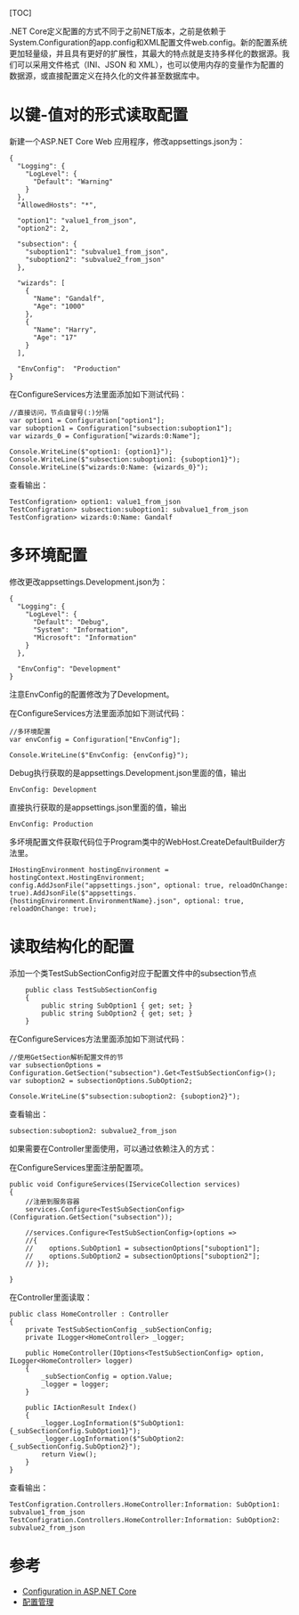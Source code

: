 [TOC]

.NET Core定义配置的方式不同于之前NET版本，之前是依赖于System.Configuration的app.config和XML配置文件web.config。新的配置系统更加轻量级，并且具有更好的扩展性，其最大的特点就是支持多样化的数据源。我们可以采用文件格式（INI、JSON 和 XML），也可以使用内存的变量作为配置的数据源，或直接配置定义在持久化的文件甚至数据库中。

# 以键-值对的形式读取配置
新建一个ASP.NET Core Web 应用程序，修改appsettings.json为：

```
{
  "Logging": {
    "LogLevel": {
      "Default": "Warning"
    }
  },
  "AllowedHosts": "*",

  "option1": "value1_from_json",
  "option2": 2,

  "subsection": {
    "suboption1": "subvalue1_from_json",
    "suboption2": "subvalue2_from_json"
  },

  "wizards": [
    {
      "Name": "Gandalf",
      "Age": "1000"
    },
    {
      "Name": "Harry",
      "Age": "17"
    }
  ],

  "EnvConfig":  "Production"
}
```

在ConfigureServices方法里面添加如下测试代码：
```
//直接访问，节点由冒号(:)分隔
var option1 = Configuration["option1"];
var suboption1 = Configuration["subsection:suboption1"];
var wizards_0 = Configuration["wizards:0:Name"];

Console.WriteLine($"option1: {option1}");
Console.WriteLine($"subsection:suboption1: {suboption1}");
Console.WriteLine($"wizards:0:Name: {wizards_0}");
```

查看输出：
```
TestConfigration> option1: value1_from_json
TestConfigration> subsection:suboption1: subvalue1_from_json
TestConfigration> wizards:0:Name: Gandalf
```

# 多环境配置
修改更改appsettings.Development.json为：
```
{
  "Logging": {
    "LogLevel": {
      "Default": "Debug",
      "System": "Information",
      "Microsoft": "Information"
    }
  },

  "EnvConfig": "Development"
}
```
注意EnvConfig的配置修改为了Development。

在ConfigureServices方法里面添加如下测试代码：
```
//多环境配置
var envConfig = Configuration["EnvConfig"];

Console.WriteLine($"EnvConfig: {envConfig}");
```
Debug执行获取的是appsettings.Development.json里面的值，输出

```
EnvConfig: Development
```
直接执行获取的是appsettings.json里面的值，输出
```
EnvConfig: Production
```

多坏境配置文件获取代码位于Program类中的WebHost.CreateDefaultBuilder方法里。
```
IHostingEnvironment hostingEnvironment = hostingContext.HostingEnvironment;
config.AddJsonFile("appsettings.json", optional: true, reloadOnChange: true).AddJsonFile($"appsettings.{hostingEnvironment.EnvironmentName}.json", optional: true, reloadOnChange: true);
```

# 读取结构化的配置
添加一个类TestSubSectionConfig对应于配置文件中的subsection节点

```
    public class TestSubSectionConfig
    {
        public string SubOption1 { get; set; }
        public string SubOption2 { get; set; }
    }
```

在ConfigureServices方法里面添加如下测试代码：
```
//使用GetSection解析配置文件的节
var subsectionOptions = Configuration.GetSection("subsection").Get<TestSubSectionConfig>();
var suboption2 = subsectionOptions.SubOption2;

Console.WriteLine($"subsection:suboption2: {suboption2}");
```
查看输出：

```
subsection:suboption2: subvalue2_from_json
```

如果需要在Controller里面使用，可以通过依赖注入的方式：

在ConfigureServices里面注册配置项。
```
public void ConfigureServices(IServiceCollection services)
{
    //注册到服务容器
    services.Configure<TestSubSectionConfig>(Configuration.GetSection("subsection"));
    
    //services.Configure<TestSubSectionConfig>(options =>
    //{
    //    options.SubOption1 = subsectionOptions["suboption1"];
    //    options.SubOption2 = subsectionOptions["suboption2"];
    // });

}
```

在Controller里面读取：
```
public class HomeController : Controller
{
    private TestSubSectionConfig _subSectionConfig;
    private ILogger<HomeController> _logger; 

    public HomeController(IOptions<TestSubSectionConfig> option, ILogger<HomeController> logger)
    {
        _subSectionConfig = option.Value;
        _logger = logger;
    }

    public IActionResult Index()
    {
        _logger.LogInformation($"SubOption1: {_subSectionConfig.SubOption1}");
        _logger.LogInformation($"SubOption2: {_subSectionConfig.SubOption2}");
        return View();
    }
}
```

查看输出：

```
TestConfigration.Controllers.HomeController:Information: SubOption1: subvalue1_from_json
TestConfigration.Controllers.HomeController:Information: SubOption2: subvalue2_from_json
```

# 参考
- [Configuration in ASP.NET Core](https://docs.microsoft.com/zh-cn/aspnet/core/fundamentals/configuration/?view=aspnetcore-2.1&tabs=basicconfiguration)
- [配置管理](http://www.cnblogs.com/artech/p/new-config-system-01.html)

